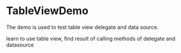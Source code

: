 # TableViewDemo
The demo is used to test table view delegate and data source.

learn to use table view, find result of calling methods of delegate and datasource 
